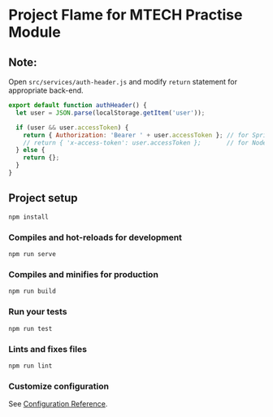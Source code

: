 # Project Flame for MTECH Practise Module

## Note:
Open `src/services/auth-header.js` and modify `return` statement for appropriate back-end.

```js
export default function authHeader() {
  let user = JSON.parse(localStorage.getItem('user'));

  if (user && user.accessToken) {
    return { Authorization: 'Bearer ' + user.accessToken }; // for Spring Boot back-end
    // return { 'x-access-token': user.accessToken };       // for Node.js Express back-end
  } else {
    return {};
  }
}
```

## Project setup
```
npm install
```

### Compiles and hot-reloads for development
```
npm run serve
```

### Compiles and minifies for production
```
npm run build
```

### Run your tests
```
npm run test
```

### Lints and fixes files
```
npm run lint
```

### Customize configuration
See [Configuration Reference](https://cli.vuejs.org/config/).
